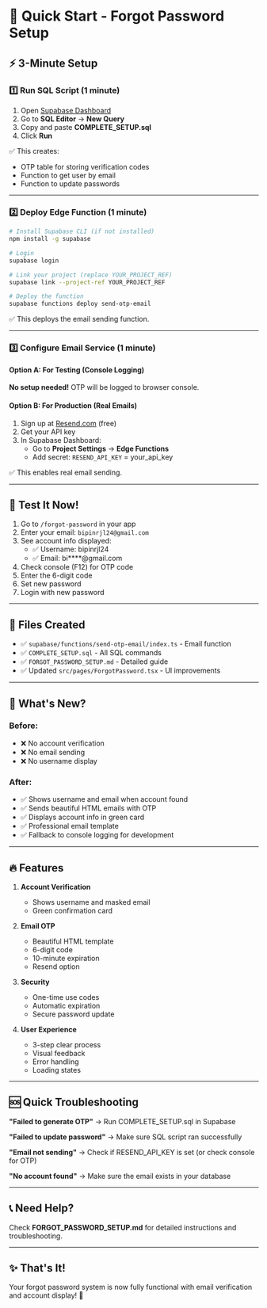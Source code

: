 # 🚀 Quick Start - Forgot Password Setup

## ⚡ 3-Minute Setup

### 1️⃣ Run SQL Script (1 minute)
1. Open [Supabase Dashboard](https://supabase.com/dashboard)
2. Go to **SQL Editor** → **New Query**
3. Copy and paste **COMPLETE_SETUP.sql**
4. Click **Run**

✅ This creates:
- OTP table for storing verification codes
- Function to get user by email
- Function to update passwords

---

### 2️⃣ Deploy Edge Function (1 minute)
```bash
# Install Supabase CLI (if not installed)
npm install -g supabase

# Login
supabase login

# Link your project (replace YOUR_PROJECT_REF)
supabase link --project-ref YOUR_PROJECT_REF

# Deploy the function
supabase functions deploy send-otp-email
```

✅ This deploys the email sending function.

---

### 3️⃣ Configure Email Service (1 minute)

#### Option A: For Testing (Console Logging)
**No setup needed!** OTP will be logged to browser console.

#### Option B: For Production (Real Emails)
1. Sign up at [Resend.com](https://resend.com) (free)
2. Get your API key
3. In Supabase Dashboard:
   - Go to **Project Settings** → **Edge Functions**
   - Add secret: `RESEND_API_KEY` = your_api_key

✅ This enables real email sending.

---

## 🎯 Test It Now!

1. Go to `/forgot-password` in your app
2. Enter your email: `bipinrjl24@gmail.com`
3. See account info displayed:
   - ✅ Username: bipinrjl24
   - ✅ Email: bi****@gmail.com
4. Check console (F12) for OTP code
5. Enter the 6-digit code
6. Set new password
7. Login with new password

---

## 📁 Files Created

- ✅ `supabase/functions/send-otp-email/index.ts` - Email function
- ✅ `COMPLETE_SETUP.sql` - All SQL commands
- ✅ `FORGOT_PASSWORD_SETUP.md` - Detailed guide
- ✅ Updated `src/pages/ForgotPassword.tsx` - UI improvements

---

## 🎨 What's New?

### Before:
- ❌ No account verification
- ❌ No email sending
- ❌ No username display

### After:
- ✅ Shows username and email when account found
- ✅ Sends beautiful HTML emails with OTP
- ✅ Displays account info in green card
- ✅ Professional email template
- ✅ Fallback to console logging for development

---

## 🔥 Features

1. **Account Verification**
   - Shows username and masked email
   - Green confirmation card

2. **Email OTP**
   - Beautiful HTML template
   - 6-digit code
   - 10-minute expiration
   - Resend option

3. **Security**
   - One-time use codes
   - Automatic expiration
   - Secure password update

4. **User Experience**
   - 3-step clear process
   - Visual feedback
   - Error handling
   - Loading states

---

## 🆘 Quick Troubleshooting

**"Failed to generate OTP"**
→ Run COMPLETE_SETUP.sql in Supabase

**"Failed to update password"**
→ Make sure SQL script ran successfully

**"Email not sending"**
→ Check if RESEND_API_KEY is set (or check console for OTP)

**"No account found"**
→ Make sure the email exists in your database

---

## 📞 Need Help?

Check **FORGOT_PASSWORD_SETUP.md** for detailed instructions and troubleshooting.

---

## ✨ That's It!

Your forgot password system is now fully functional with email verification and account display! 🎉
